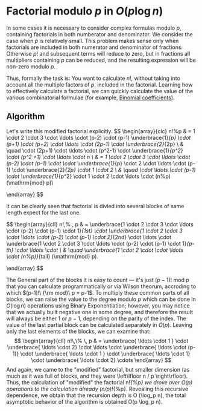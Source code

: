 <!--?title Factorial modulo P -->
# Factorial modulo $p$ in $O(p \log n)$
In some cases it is necessary to consider complex formulas modulo $p$, containing factorials in both numberator and denominator. We consider the case when $p$ is relatively small. This problem makes sense only when factorials are included in both numerator and denominator of fractions. Otherwise $p!$ and subsequent terms will reduce to zero, but in fractions all multipliers containing $p$ can be reduced, and the resulting expression will be non-zero modulo $p$.

Thus, formally the task is: You want to calculate $n!%p$, without taking into account all the multiple factors of $p$, included in the factorial. Learning how to effectively calculate a factorial, we can quickly calculate the value of the various combinatorial formulae (for example, [Binomial coefficients](https://cp-algorithms.com/combinatorics/binomial-coefficients.html)).

## Algorithm
Let's write this modified factorial explicitly.
$$
\begin{array}{clc}
n!\%p & = 1 \cdot 2 \cdot 3 \cdot \ldots \cdot (p-2) \cdot (p-1) \underbrace{1}_{p} \cdot (p+1) \cdot (p+2) \cdot \ldots \cdot (2p-1) \cdot \underbrace{2}_{2p} \\ & \quad \cdot (2p+1) \cdot \ldots \cdot (p^2-1) \cdot \underbrace{1}_{p^2} \cdot (p^2 +1) \cdot \ldots \cdot n \\
& = 1 \cdot 2 \cdot 3 \cdot \ldots \cdot (p-2) \cdot (p-1) \cdot \cdot \underbrace{1}_{p} \cdot 2 \cdot \ldots \cdot (p-1) \cdot \underbrace{2}_{2p} \cdot 1 \cdot 2 \\
& \quad \cdot \ldots \cdot (p-1) \cdot \underbrace{1}_{p^2}
\cdot 1 \cdot 2 \cdot \ldots \cdot (n\%p) (\mathrm{mod} p)\\

\end{array}
$$

It can be clearly seen that factorial is divied into several blocks of same length expect for the last one.

$$
\begin{array}{cll}
n!\,\% \, p & = \underbrace{1 \cdot 2 \cdot 3 \cdot \ldots \cdot (p-2) \cdot (p-1) \cdot 1}_{1st} \cdot \underbrace{1 \cdot 2 \cdot 3 \cdot \ldots \cdot (p-2) \cdot (p-1) \cdot 2}_{2nd} \cdot \ldots \cdot \underbrace{1 \cdot 2 \cdot 3 \cdot \ldots \cdot (p-2) \cdot (p-1) \cdot 1}_{p-th} \cdot \ldots \cdot \\
& \quad \underbrace{1 \cdot 2 \cdot \cdot \ldots \cdot (n\%p)}_{tail} (\mathrm{mod} p).

\end{array}
$$

The General part of the blocks it is easy to count — it's just $(p-1)!\ \mathrm{mod}\ p$ that you can calculate programmatically or via Wilson theorum, accroding to which $(p-1)!\ {\rm mod}\ p = p-1$. To multiply these common parts of all blocks, we can raise the value to the degree modulo $p$ which can be done in $O(\log n)$ operations using Binary Exponentiation; however, you may notice that we actually built negative one in some degree, and therefore the result will always be either $1$ or $p-1$, depending on the parity of the index. The value of the last partial block can be calculated separately in $O(p)$. Leaving only the last elements of the blocks, we can examine that:
$$
\begin{array}{cll}
n!\,\% \, p & = \underbrace{ \ldots \cdot 1 } \cdot \underbrace{ \ldots \cdot 2} \cdot \ldots \cdot \underbrace{ \ldots \cdot (p-1)} \cdot \underbrace{ \ldots \cdot 1 } \cdot \underbrace{ \ldots \cdot 1} \cdot \underbrace{ \ldots \cdot 2} \cdots
\end{array}
$$
And again, we came to the "modified" factorial, but smaller dimension (as much as it was full of blocks, and they were \left\lfloor n / p \right\rfloor). Thus, the calculation of "modified" the factorial n!_{\%p} we drove over O(p) operations to the calculation already (n/p)!_{\%p}. Revealing this recursive dependence, we obtain that the recursion depth is O (\log_p n), the total asymptotic behavior of the algorithm is obtained O(p \log_p n).
